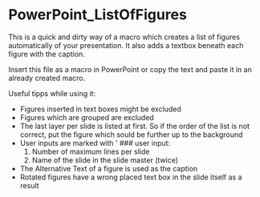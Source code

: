 # PowerPoint_ListOfFigures
This is a quick and dirty way of a macro which creates a list of figures automatically of your presentation.
It also adds a textbox beneath each figure with the caption.


Insert this file as a macro in PowerPoint or copy the text and paste it in an already created macro.

Useful tipps while using it:
- Figures inserted in text boxes might be excluded
- Figures which are grouped are excluded
- The last layer per slide is listed at first.
  So if the order of the list is not correct, put the figure which sould be further up to the background
- User inputs are marked with ' ### user input:
  1. Number of maximum lines per slide
  2. Name of the slide in the slide master (twice)
- The Alternative Text of a figure is used as the caption
- Rotated figures have a wrong placed text box in the slide itself as a result
